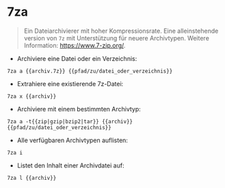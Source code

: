 # 7za

> Ein Dateiarchivierer mit hoher Kompressionsrate.
> Eine alleinstehende version von `7z` mit Unterstützung für neuere Archivtypen.
> Weitere Information: <https://www.7-zip.org/>.

- Archiviere eine Datei oder ein Verzeichnis:

`7za a {{archiv.7z}} {{pfad/zu/datei_oder_verzeichnis}}`

- Extrahiere eine existierende 7z-Datei:

`7za x {{archiv}}`

- Archiviere mit einem bestimmten Archivtyp:

`7za a -t{{zip|gzip|bzip2|tar}} {{archiv}} {{pfad/zu/datei_oder_verzeichnis}}`

- Alle verfügbaren Archivtypen auflisten:

`7za i`

- Listet den Inhalt einer Archivdatei auf:

`7za l {{archiv}}`
